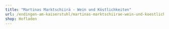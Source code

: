 ```yaml
---
title: "Martinas Marktschiirä - Wein und Köstlichkeiten"
url: /endingen-am-kaiserstuhl/martinas-marktschiirae-wein-und-koestlichkeiten/
shop: Hofladen
---
```

